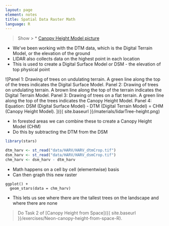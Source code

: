 ```yaml
---
layout: page
element: notes
title: Spatial Data Raster Math
language: R
--- 
```


> Show > * [Canopy Height Model picture](https://datacarpentry.org/r-raster-vector-geospatial/images/dc-spatial-raster/lidarTree-height.png)

* We've been working with the DTM data, which is the Digital Terrain Model, or the elevation of the ground
* LIDAR also collects data on the highest point in each location 
* This is used to create a Digital Surface Model or DSM - the elevation of top physical point

![Panel 1: Drawing of trees on undulating terrain. A green line along the top of the trees indicates the Digital Surface Model.
Panel 2: Drawing of trees on undulating terrain. A brown line along the top of the terrain indicates the Digital Terrain Model.
Panel 3: Drawing of trees on a flat terrain. A green line along the top of the trees indicates the Canopy Height Model.
Panel 4: Equation: DSM (Digital Surface Model) - DTM (Digital Terrain Model) = CHM (Canopy Height Model).
]({{ site.baseurl }}/materials/lidarTree-height.png)

* In forested areas we can combine these to create a Canopy Height Model (CHM)
* Do this by subtracting the DTM from the DSM

```r
library(stars)

dtm_harv <- st_read("data/HARV/HARV_dtmCrop.tif")
dsm_harv <- st_read("data/HARV/HARV_dsmCrop.tif")
chm_harv <- dsm_harv - dtm_harv
```

* Math happens on a cell by cell (elementwise) basis
* Can then graph this new raster

```
ggplot() +
  geom_stars(data = chm_harv)
```

* This lets us see where there are the tallest trees on the landscape and where there are none

> Do Task 2 of [Canopy Height from Space]({{ site.baseurl }}/exercises/Neon-canopy-height-from-space-R).